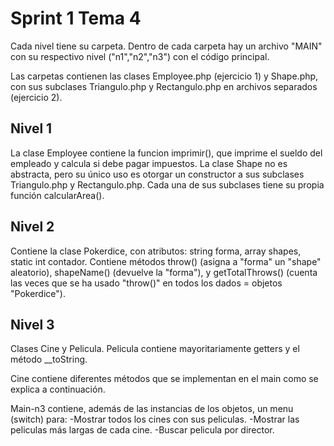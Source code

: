 <h1>Sprint 1 Tema 4</h1>

<p> Cada nivel tiene su carpeta. Dentro de cada carpeta hay un archivo "MAIN" con su respectivo nivel ("n1","n2","n3") con el código principal.

<p>Las carpetas contienen las clases Employee.php (ejercicio 1) y Shape.php, con sus subclases Triangulo.php y Rectangulo.php en archivos separados (ejercicio 2).</p>

<h2> Nivel 1 </h2>
La clase Employee contiene la funcion imprimir(), que imprime el sueldo del empleado y calcula si debe pagar impuestos.
La clase Shape no es abstracta, pero su único uso es otorgar un constructor a sus subclases Triangulo.php y Rectangulo.php. Cada una de sus subclases tiene su propia función calcularArea().

<h2> Nivel 2 </h2>
Contiene la clase Pokerdice, con atributos: string forma, array shapes, static int contador.
Contiene métodos throw() (asigna a "forma" un "shape" aleatorio), shapeName() (devuelve la "forma"),  y getTotalThrows() (cuenta las veces que se ha usado "throw()" en todos los dados = objetos "Pokerdice").

<h2> Nivel 3 </h2>
Clases Cine y Pelicula. Pelicula contiene mayoritariamente getters y el método __toString.

Cine contiene diferentes métodos que se implementan en el main como se explica a continuación.

Main-n3 contiene, además de las instancias de los objetos, un menu (switch) para:
-Mostrar todos los cines con sus peliculas.
-Mostrar las peliculas más largas de cada cine.
-Buscar pelicula por director.